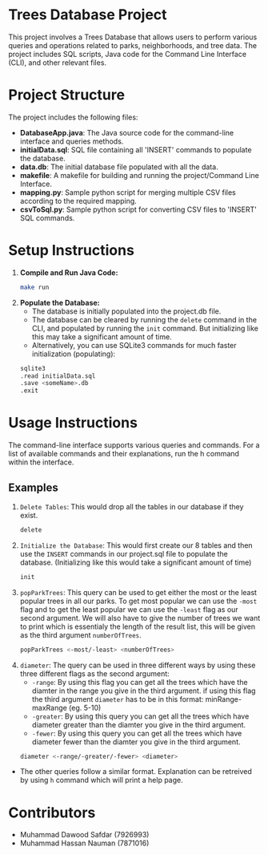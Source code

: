 # Trees Database Project

This project involves a Trees Database that allows users to perform various queries and operations related to parks, neighborhoods, and tree data. The project includes SQL scripts, Java code for the Command Line Interface (CLI), and other relevant files.

# Project Structure

The project includes the following files:

- **DatabaseApp.java**: The Java source code for the command-line interface and queries methods.
- **initialData.sql**: SQL file containing all 'INSERT' commands to populate the database.
- **data.db**: The initial database file populated with all the data.
- **makefile**: A makefile for building and running the project/Command Line Interface.
- **mapping.py**: Sample python script for merging multiple CSV files according to the required mapping.
- **csvToSql.py**: Sample python script for converting CSV files to 'INSERT' SQL commands.

# Setup Instructions

1. **Compile and Run Java Code:**
   ```bash
   make run
   ```
2. **Populate the Database:**
   - The database is initially populated into the project.db file.
   - The database can be cleared by running the `delete` command in the CLI, and populated by running the `init` command. But initializing like this may take a significant amount of time.
   - Alternatively, you can use SQLite3 commands for much faster initialization (populating):
   ```bash
   sqlite3
   .read initialData.sql
   .save <someName>.db
   .exit
   ```

# Usage Instructions

The command-line interface supports various queries and commands. For a list of available commands and their explanations, run the h command within the interface.

## Examples

1. `Delete Tables`: This would drop all the tables in our database if they exist.
   ```bash
   delete
   ```
2. `Initialize the Database`: This would first create our 8 tables and then use the `INSERT` commands in our project.sql file to populate the database. (Initializing like this would take a significant amount of time)
   ```bash
   init
   ```
3. `popParkTrees`: This query can be used to get either the most or the least popular trees in all our parks. To get most popular we can use the `-most` flag and to get the least popular we can use the `-least` flag as our second argument. We will also have to give the number of trees we want to print which is essentialy the length of the result list, this will be given as the third argument `numberOfTrees`.
   ```bash
   popParkTrees <-most/-least> <numberOfTrees>
   ```
4. `diameter`: The query can be used in three different ways by using these three different flags as the second argument:
   - `-range`: By using this flag you can get all the trees which have the diamter in the range you give in the third argument. if using this flag the third argument `diameter` has to be in this format: minRange-maxRange (eg. 5-10)
   - `-greater`: By using this query you can get all the trees which have diameter greater than the diamter you give in the third argument.
   - `-fewer`: By using this query you can get all the trees which have diameter fewer than the diamter you give in the third argument.
   ```bash
   diameter <-range/-greater/-fewer> <diameter>
   ```

- The other queries follow a similar format. Explanation can be retreived by using `h` command which will print a help page.

# Contributors

- Muhammad Dawood Safdar (7926993)
- Muhammad Hassan Nauman (7871016)
